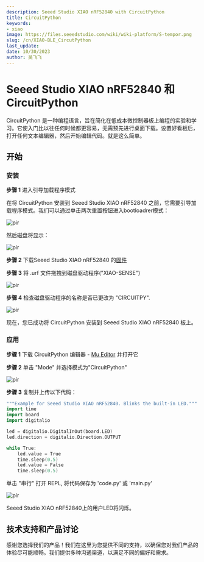 ```yaml
---
description: Seeed Studio XIAO nRF52840 with CircuitPython
title: CircuitPython
keywords:
- xiao
image: https://files.seeedstudio.com/wiki/wiki-platform/S-tempor.png
slug: /cn/XIAO-BLE_CircutPython
last_update:
date: 10/30/2023
author: 吴飞飞
---
```

# **Seeed Studio XIAO nRF52840 和 CircuitPython**

CircuitPython 是一种编程语言，旨在简化在低成本微控制器板上编程的实验和学习。它使入门比以往任何时候都更容易，无需预先进行桌面下载。设置好看板后，打开任何文本编辑器，然后开始编辑代码。就是这么简单。

## **开始**

### 安装

**步骤 1** 进入引导加载程序模式

在将 CircuitPython 安装到 Seeed Studio XIAO nRF52840 之前，它需要引导加载程序模式。我们可以通过单击两次重置按钮进入bootloadrer模式：

<!-- ![](https://files.seeedstudio.com/wiki/XIAO-BLE/functional2b.jpg) -->
  <p style={{textAlign: 'center'}}><img src="https://files.seeedstudio.com/wiki/XIAO-BLE/functional2b.jpg" alt="pir" width={600} height="auto" /></p>

然后磁盘将显示：

<!-- ![](https://files.seeedstudio.com/wiki/XIAO-BLE/BLEtu1.png) -->
  <p style={{textAlign: 'center'}}><img src="https://files.seeedstudio.com/wiki/XIAO-BLE/BLEtu1.png" alt="pir" width={600} height="auto" /></p>

**步骤 2** 下载Seeed Studio XIAO nRF52840 的[固件](https://files.seeedstudio.com/wiki/XIAO-BLE/XIAO-Circuitpython.uf2) 

**步骤 3** 将 .urf 文件拖拽到磁盘驱动程序("XIAO-SENSE")

<!-- ![](https://files.seeedstudio.com/wiki/XIAO-BLE/BLEtu3.png) -->
  <p style={{textAlign: 'center'}}><img src="https://files.seeedstudio.com/wiki/XIAO-BLE/BLEtu3.png" alt="pir" width={600} height="auto" /></p>

**步骤 4** 检查磁盘驱动程序的名称是否已更改为 "CIRCUITPY".

<!-- ![](https://files.seeedstudio.com/wiki/XIAO-RP2040/res/rp2040tu2.png) -->
  <p style={{textAlign: 'center'}}><img src="https://files.seeedstudio.com/wiki/XIAO-RP2040/res/rp2040tu2.png" alt="pir" width={600} height="auto" /></p>

现在，您已成功将 CircuitPython 安装到 Seeed Studio XIAO nRF52840 板上。

### 应用

**步骤 1** 下载 CircuitPython 编辑器 - [Mu Editor](https://codewith.mu/en/download) 并打开它

**步骤 2** 单击 "Mode" 并选择模式为"CircuitPython"

<!-- ![](https://files.seeedstudio.com/wiki/XIAO-BLE/BLEtu4.png) -->
  <p style={{textAlign: 'center'}}><img src="https://files.seeedstudio.com/wiki/XIAO-BLE/BLEtu4.png" alt="pir" width={600} height="auto" /></p>

**步骤 3** 复制并上传以下代码：

```c++
"""Example for Seeed Studio XIAO nRF52840. Blinks the built-in LED."""
import time
import board
import digitalio

led = digitalio.DigitalInOut(board.LED)
led.direction = digitalio.Direction.OUTPUT

while True:
    led.value = True
    time.sleep(0.5)
    led.value = False
    time.sleep(0.5)
```

单击 "串行" 打开 REPL, 将代码保存为 'code.py' 或 'main.py'

<!-- ![](https://files.seeedstudio.com/wiki/XIAO-BLE/BLEtu5.png) -->
  <p style={{textAlign: 'center'}}><img src="https://files.seeedstudio.com/wiki/XIAO-BLE/BLEtu5.png" alt="pir" width={600} height="auto" /></p>

Seeed Studio XIAO nRF52840上的用户LED将闪烁。

## 技术支持和产品讨论

感谢您选择我们的产品！我们在这里为您提供不同的支持，以确保您对我们产品的体验尽可能顺畅。我们提供多种沟通渠道，以满足不同的偏好和需求。

<div class="button_tech_support_container">
<a href="https://forum.seeedstudio.com/" class="button_forum"></a> 
<a href="https://www.seeedstudio.com/contacts" class="button_email"></a>
</div>

<div class="button_tech_support_container">
<a href="https://discord.gg/eWkprNDMU7" class="button_discord"></a> 
<a href="https://github.com/Seeed-Studio/wiki-documents/discussions/69" class="button_discussion"></a>
</div>
